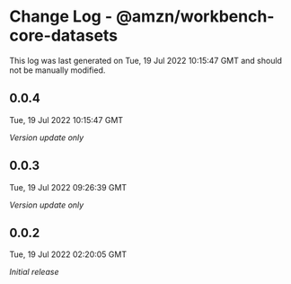 # Change Log - @amzn/workbench-core-datasets

This log was last generated on Tue, 19 Jul 2022 10:15:47 GMT and should not be manually modified.

## 0.0.4
Tue, 19 Jul 2022 10:15:47 GMT

_Version update only_

## 0.0.3
Tue, 19 Jul 2022 09:26:39 GMT

_Version update only_

## 0.0.2
Tue, 19 Jul 2022 02:20:05 GMT

_Initial release_

